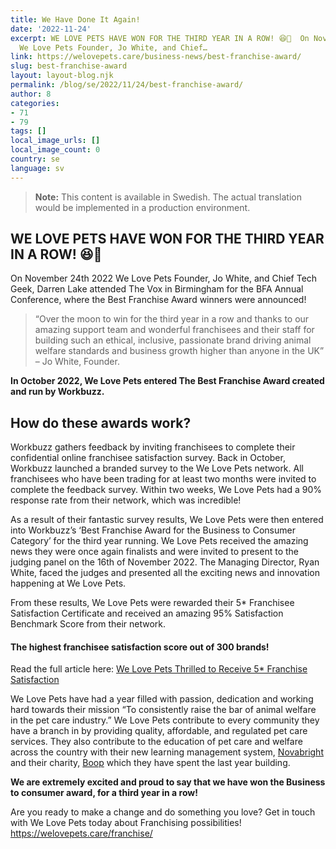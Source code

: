 ```yaml
---
title: We Have Done It Again!
date: '2022-11-24'
excerpt: WE LOVE PETS HAVE WON FOR THE THIRD YEAR IN A ROW! 😆🥳  On November 24th 2022
  We Love Pets Founder, Jo White, and Chief…
link: https://welovepets.care/business-news/best-franchise-award/
slug: best-franchise-award
layout: layout-blog.njk
permalink: /blog/se/2022/11/24/best-franchise-award/
author: 8
categories:
- 71
- 79
tags: []
local_image_urls: []
local_image_count: 0
country: se
language: sv
---
```




> **Note:** This content is available in Swedish. The actual translation would be implemented in a production environment.

## **WE LOVE PETS HAVE WON FOR THE THIRD YEAR IN A ROW!** 😆🥳

On November 24th 2022 We Love Pets Founder, Jo White, and Chief Tech Geek, Darren Lake attended The Vox in Birmingham for the BFA Annual Conference, where the Best Franchise Award winners were announced!

> “Over the moon to win for the third year in a row and thanks to our amazing support team and wonderful franchisees and their staff for building such an ethical, inclusive, passionate brand driving animal welfare standards and business growth higher than anyone in the UK” – Jo White, Founder.

**In October 2022, We Love Pets entered The Best Franchise Award created and run by Workbuzz.**

## **How do these awards work?**

Workbuzz gathers feedback by inviting franchisees to complete their confidential online franchisee satisfaction survey. Back in October, Workbuzz launched a branded survey to the We Love Pets network. All franchisees who have been trading for at least two months were invited to complete the feedback survey. Within two weeks, We Love Pets had a 90% response rate from their network, which was incredible!

As a result of their fantastic survey results, We Love Pets were then entered into Workbuzz’s ‘Best Franchise Award for the Business to Consumer Category’ for the third year running. We Love Pets received the amazing news they were once again finalists and were invited to present to the judging panel on the 16th of November 2022. The Managing Director, Ryan White, faced the judges and presented all the exciting news and innovation happening at We Love Pets.

From these results, We Love Pets were rewarded their 5\* Franchisee Satisfaction Certificate and received an amazing 95% Satisfaction Benchmark Score from their network.

#### The highest franchisee satisfaction score out of 300 brands!

Read the full article here: [We Love Pets Thrilled to Receive 5\* Franchise Satisfaction](https://welovepets.care/business-news/we-love-pets-thrilled-to-receive-5-franchise-satisfaction/)

We Love Pets have had a year filled with passion, dedication and working hard towards their mission “To consistently raise the bar of animal welfare in the pet care industry.” We Love Pets contribute to every community they have a branch in by providing quality, affordable, and regulated pet care services. They also contribute to the education of pet care and welfare across the country with their new learning management system, [Novabright](https://novabright.io/) and their charity, [Boop](https://www.boop.org.uk/) which they have spent the last year building.

**We are extremely excited and proud to say that we have won the Business to consumer award, for a third year in a row!**

Are you ready to make a change and do something you love? Get in touch with We Love Pets today about Franchising possibilities! <https://welovepets.care/franchise/>